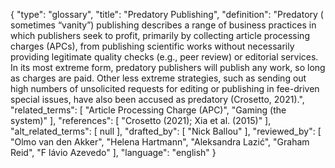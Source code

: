 {
    "type": "glossary",
    "title": "Predatory Publishing",
    "definition": "Predatory ( sometimes “vanity”) publishing describes a range of business practices in which publishers seek to profit, primarily by collecting article processing charges (APCs), from publishing scientific works without necessarily providing legitimate quality checks (e.g., peer review) or editorial services. In its most extreme form, predatory publishers will publish any work, so long as charges are paid. Other less extreme strategies, such as sending out high numbers of unsolicited requests for editing or publishing in fee-driven special issues, have also been accused as predatory (Crosetto, 2021).",
    "related_terms": [
        "Article Processing Charge (APC)",
        "Gaming (the system)"
    ],
    "references": [
        "Crosetto (2021); Xia et al. (2015)"
    ],
    "alt_related_terms": [
        null
    ],
    "drafted_by": [
        "Nick Ballou"
    ],
    "reviewed_by": [
        "Olmo van den Akker",
        "Helena Hartmann",
        "Aleksandra Lazić",
        "Graham Reid",
        "F lávio Azevedo"
    ],
    "language": "english"
}